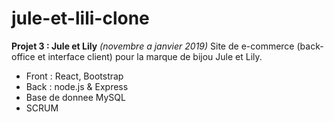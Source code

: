 # jule-et-lili-clone

**Projet 3 : Jule et Lily**
*(novembre a janvier 2019)*
Site de e-commerce (back-office et interface client) pour la marque de bijou Jule et Lily.
+ Front : React, Bootstrap
+ Back : node.js & Express
+ Base de donnee MySQL
+ SCRUM

